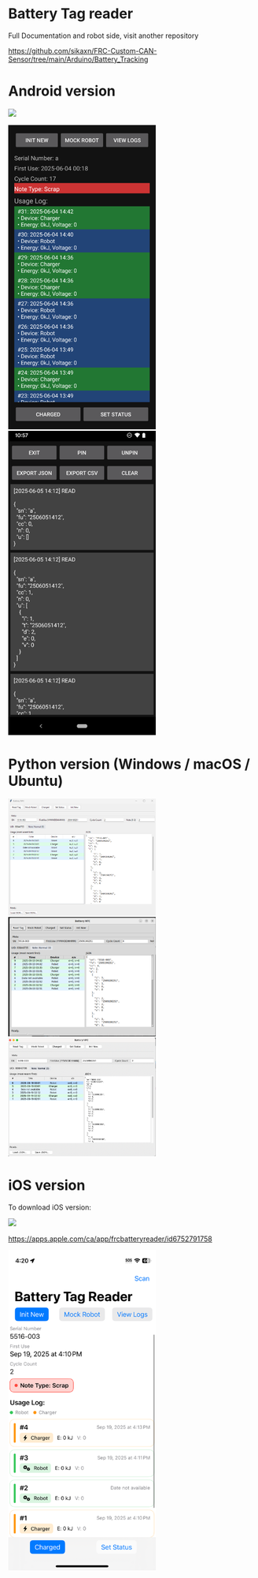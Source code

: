 # Battery Tag reader 

Full Documentation and robot side, visit another repository

https://github.com/sikaxn/FRC-Custom-CAN-Sensor/tree/main/Arduino/Battery_Tracking

# Android version

<a href = "https://play.google.com/store/apps/details?id=com.IronMaple.batterytagreader"><img style="width:150px; height:auto;" src="https://github.com/user-attachments/assets/7824bf9b-065c-45b6-9597-1626b5ce25a6" /></a>

<img src="img/ui.png" style="width:300px; height:auto;" />
<img src="img/ui2.png" style="width:300px; height:auto;" />

# Python version (Windows / macOS / Ubuntu)

<img src="img/python.png" style="width:300px; height:auto;" />
<img src="img/ubuntu.png" style="width:300px; height:auto;" />
<img src="img/mac.webp" style="width:300px; height:auto;" />

# iOS version

To download iOS version:

<a href = "https://apps.apple.com/ca/app/frcbatteryreader/id6752791758"><img style="width:150px; height:auto;" src="https://github.com/user-attachments/assets/458220ad-f933-4784-be60-1e7de385c11d" /></a>

https://apps.apple.com/ca/app/frcbatteryreader/id6752791758

<img src="img/ios.PNG" style="width:300px; height:auto;" />
